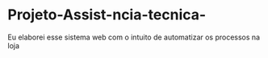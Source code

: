 # Projeto-Assist-ncia-tecnica-
Eu elaborei esse sistema web com o intuito de automatizar  os  processos na loja 
